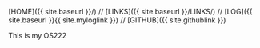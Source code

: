 ---
---

[HOME]({{ site.baseurl }}/) //
[LINKS]({{ site.baseurl }}/LINKS/) //
[LOG]({{ site.baseurl }}{{ site.myloglink }}) //
[GITHUB]({{ site.githublink }}) 

This is my OS222
